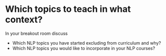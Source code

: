 # Which topics to teach in what context? 

In your breakout room discuss 
- Which NLP topics you have started excluding from curriculum and why?  
- Which NLP topics you would like to incorporate in your NLP courses? 